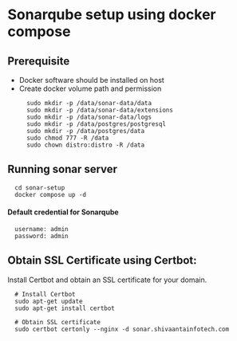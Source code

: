 # Sonarqube setup using docker compose

## Prerequisite 
* Docker software should be installed on host
* Create docker volume path and permission
  ```
    sudo mkdir -p /data/sonar-data/data
    sudo mkdir -p /data/sonar-data/extensions
    sudo mkdir -p /data/sonar-data/logs
    sudo mkdir -p /data/postgres/postgresql
    sudo mkdir -p /data/postgres/data
    sudo chmod 777 -R /data
    sudo chown distro:distro -R /data
  ```

## Running sonar server
```
  cd sonar-setup
  docker compose up -d
```
#### Default credential for Sonarqube
```
  username: admin
  password: admin
```

## Obtain SSL Certificate using Certbot:
Install Certbot and obtain an SSL certificate for your domain.
```
  # Install Certbot
  sudo apt-get update
  sudo apt-get install certbot

  # Obtain SSL certificate
  sudo certbot certonly --nginx -d sonar.shivaantainfotech.com
```